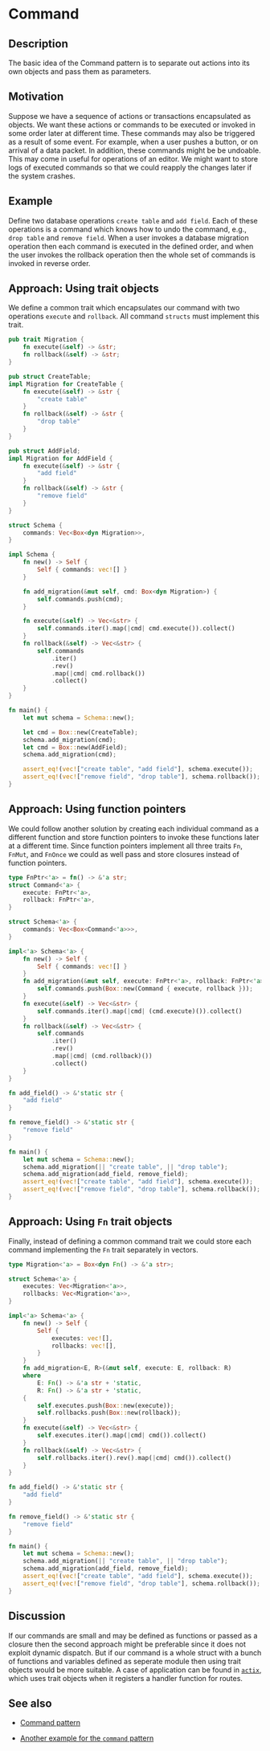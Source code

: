 # Command

## Description

The basic idea of the Command pattern is to separate
out actions into its own objects and pass them
as parameters.

## Motivation

Suppose we have a sequence of actions or transactions
encapsulated as objects.
We want these actions or commands to be
executed or invoked in some order later at different time.
These commands may also be triggered as a result
of some event. For example, when a user pushes a button,
or on arrival of a data packet.
In addition, these commands might be be undoable.
This may come in useful for operations of an editor.
We might want to store logs of executed commands
so that we could reapply the changes later if the system crashes.

## Example

Define two database operations
`create table` and `add field`.
Each of these operations is a command
which knows how to undo the command, e.g.,
`drop table` and `remove field`.
When a user invokes a database migration
operation then each command is executed in the defined order,
and when the user invokes the rollback operation
then the whole set of commands is invoked in reverse order.

## Approach: Using trait objects

We define a common trait which encapsulates our command
with two operations `execute` and `rollback`. All command
`structs` must implement this trait.

```rust
pub trait Migration {
    fn execute(&self) -> &str;
    fn rollback(&self) -> &str;
}

pub struct CreateTable;
impl Migration for CreateTable {
    fn execute(&self) -> &str {
        "create table"
    }
    fn rollback(&self) -> &str {
        "drop table"
    }
}

pub struct AddField;
impl Migration for AddField {
    fn execute(&self) -> &str {
        "add field"
    }
    fn rollback(&self) -> &str {
        "remove field"
    }
}

struct Schema {
    commands: Vec<Box<dyn Migration>>,
}

impl Schema {
    fn new() -> Self {
        Self { commands: vec![] }
    }

    fn add_migration(&mut self, cmd: Box<dyn Migration>) {
        self.commands.push(cmd);
    }

    fn execute(&self) -> Vec<&str> {
        self.commands.iter().map(|cmd| cmd.execute()).collect()
    }
    fn rollback(&self) -> Vec<&str> {
        self.commands
            .iter()
            .rev()
            .map(|cmd| cmd.rollback())
            .collect()
    }
}

fn main() {
    let mut schema = Schema::new();

    let cmd = Box::new(CreateTable);
    schema.add_migration(cmd);
    let cmd = Box::new(AddField);
    schema.add_migration(cmd);

    assert_eq!(vec!["create table", "add field"], schema.execute());
    assert_eq!(vec!["remove field", "drop table"], schema.rollback());
}
```

## Approach: Using function pointers

We could follow another solution by
creating each individual command as
a different function and store function pointers
to invoke these functions later at a different time.
Since function pointers implement all three traits
`Fn`, `FnMut`, and `FnOnce` we could as well pass and store
closures instead of function pointers.

```rust
type FnPtr<'a> = fn() -> &'a str;
struct Command<'a> {
    execute: FnPtr<'a>,
    rollback: FnPtr<'a>,
}

struct Schema<'a> {
    commands: Vec<Box<Command<'a>>>,
}

impl<'a> Schema<'a> {
    fn new() -> Self {
        Self { commands: vec![] }
    }
    fn add_migration(&mut self, execute: FnPtr<'a>, rollback: FnPtr<'a>) {
        self.commands.push(Box::new(Command { execute, rollback }));
    }
    fn execute(&self) -> Vec<&str> {
        self.commands.iter().map(|cmd| (cmd.execute)()).collect()
    }
    fn rollback(&self) -> Vec<&str> {
        self.commands
            .iter()
            .rev()
            .map(|cmd| (cmd.rollback)())
            .collect()
    }
}

fn add_field() -> &'static str {
    "add field"
}

fn remove_field() -> &'static str {
    "remove field"
}

fn main() {
    let mut schema = Schema::new();
    schema.add_migration(|| "create table", || "drop table");
    schema.add_migration(add_field, remove_field);
    assert_eq!(vec!["create table", "add field"], schema.execute());
    assert_eq!(vec!["remove field", "drop table"], schema.rollback());
}
```

## Approach: Using `Fn` trait objects

Finally, instead of defining a common command
trait we could store each command implementing
the `Fn` trait separately in vectors.

```rust
type Migration<'a> = Box<dyn Fn() -> &'a str>;

struct Schema<'a> {
    executes: Vec<Migration<'a>>,
    rollbacks: Vec<Migration<'a>>,
}

impl<'a> Schema<'a> {
    fn new() -> Self {
        Self {
            executes: vec![],
            rollbacks: vec![],
        }
    }
    fn add_migration<E, R>(&mut self, execute: E, rollback: R)
    where
        E: Fn() -> &'a str + 'static,
        R: Fn() -> &'a str + 'static,
    {
        self.executes.push(Box::new(execute));
        self.rollbacks.push(Box::new(rollback));
    }
    fn execute(&self) -> Vec<&str> {
        self.executes.iter().map(|cmd| cmd()).collect()
    }
    fn rollback(&self) -> Vec<&str> {
        self.rollbacks.iter().rev().map(|cmd| cmd()).collect()
    }
}

fn add_field() -> &'static str {
    "add field"
}

fn remove_field() -> &'static str {
    "remove field"
}

fn main() {
    let mut schema = Schema::new();
    schema.add_migration(|| "create table", || "drop table");
    schema.add_migration(add_field, remove_field);
    assert_eq!(vec!["create table", "add field"], schema.execute());
    assert_eq!(vec!["remove field", "drop table"], schema.rollback());
}
```

## Discussion

If our commands are small and may be defined
as functions or passed as a closure then the
second approach might be preferable since it
does not exploit dynamic dispatch.
But if our command is a whole struct with a bunch
of functions and variables defined as seperate module
then using trait objects would be more suitable.
A case of application can be found in [`actix`](https://actix.rs/),
which uses trait objects when it registers a handler function
for routes.

## See also

- [Command pattern](https://en.wikipedia.org/wiki/Command_pattern)

- [Another example for the `command` pattern](https://web.archive.org/web/20210223131236/https://chercher.tech/rust/command-design-pattern-rust)
